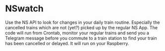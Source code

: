 # NSwatch
Use the NS API to look for changes in your daily train routine. Especially the cancelled trains which are not (yet?) picked up by the regular NS App. The code will run from Crontab, monitor your regular trains and send you a Telegram message before you commute to a train station to find your train has been cancelled or delayed. It will run on your Raspberry.
